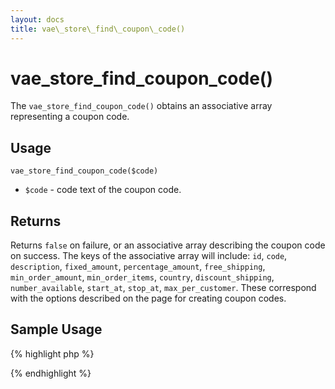 ```yaml
---
layout: docs
title: vae\_store\_find\_coupon\_code()
---
```


# vae\_store\_find\_coupon\_code()

The `vae_store_find_coupon_code()` obtains an associative array
representing a coupon code.

## Usage

`vae_store_find_coupon_code($code)`

-   `$code` - code text of the coupon code.

## Returns

Returns `false` on failure, or an associative array describing the
coupon code on success. The keys of the associative array will include:
`id`, `code`, `description`, `fixed_amount`, `percentage_amount`,
`free_shipping`, `min_order_amount`, `min_order_items`, `country`,
`discount_shipping`, `number_available`, `start_at`, `stop_at`,
`max_per_customer`. These correspond with the options described on the
page for creating coupon codes.

## Sample Usage

{% highlight php %}
<?php
// Get info about a coupon code
$coupon = vae_store_find_coupon_code($code);
if ($coupon['fixed_amount']) {
  echo "This coupon provides a fixed discount of " . $coupon['fixed_amount'];
}
?>
{% endhighlight %}
